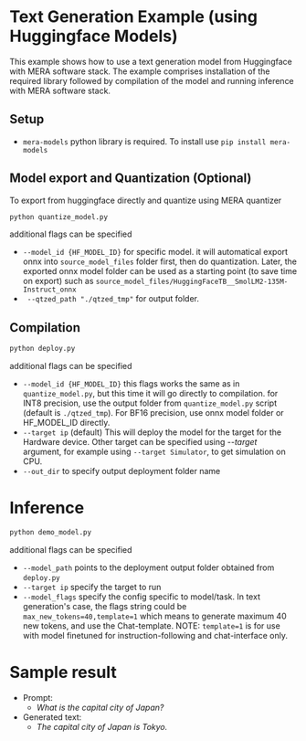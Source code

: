 # Text Generation Example (using Huggingface Models)


This example shows how to use a text generation model from Huggingface
with MERA software stack. The example comprises installation of the
required library followed by compilation of the model and running
inference with MERA software stack.

## Setup

-   `mera-models` python library is required. To install use
    `pip install mera-models`

## Model export and Quantization (Optional)

To export from huggingface directly and quantize using MERA quantizer

``` bash
python quantize_model.py
```

additional flags can be specified

* `--model_id {HF_MODEL_ID}` for specific model. it will automatical export onnx into `source_model_files` folder first, then do quantization. Later, the exported onnx model folder can be used as a starting point (to save time on export) such as `source_model_files/HuggingFaceTB__SmolLM2-135M-Instruct_onnx`
* ` --qtzed_path "./qtzed_tmp"` for output folder.

## Compilation

``` bash
python deploy.py
```

additional flags can be specified

* `--model_id {HF_MODEL_ID}` this flags works the same as in `quantize_model.py`, but this time it will go directly to compilation. for INT8 precision, use the output folder from `quantize_model.py` script (default is `./qtzed_tmp`). For BF16 precision, use onnx model folder or HF_MODEL_ID directly.
*  `--target ip` (default) This will deploy the model for the target for the Hardware device. Other target can be specified using *--target* argument, for example
    using `--target Simulator`, to get simulation on CPU.
* `--out_dir` to specify output deployment folder name

# Inference

``` bash
python demo_model.py
```

additional flags can be specified
* `--model_path` points to the deployment output folder obtained from `deploy.py`
*  `--target ip` specify the target to run
*  `--model_flags` specify the config specific to model/task. In text generation's case, the flags string could be `max_new_tokens=40,template=1` which means to generate maximum 40 new tokens, and use the Chat-template. NOTE: `template=1` is for use with model finetuned for instruction-following and chat-interface only. 

# Sample result

-   Prompt:
    -   *What is the capital city of Japan?*
-   Generated text:
    -   *The capital city of Japan is Tokyo.*

